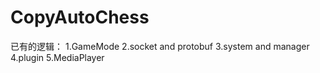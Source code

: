 # CopyAutoChess

已有的逻辑：
1.GameMode
2.socket and protobuf
3.system and manager
4.plugin
5.MediaPlayer
